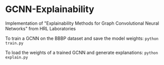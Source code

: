 # GCNN-Explainability
Implementation of "Explainability Methods for Graph Convolutional Neural Networks" from HRL Laboratories

To train a GCNN on the BBBP dataset and save the model weights: `python train.py`

To load the weights of a trained GCNN and generate explanations: `python explain.py`

